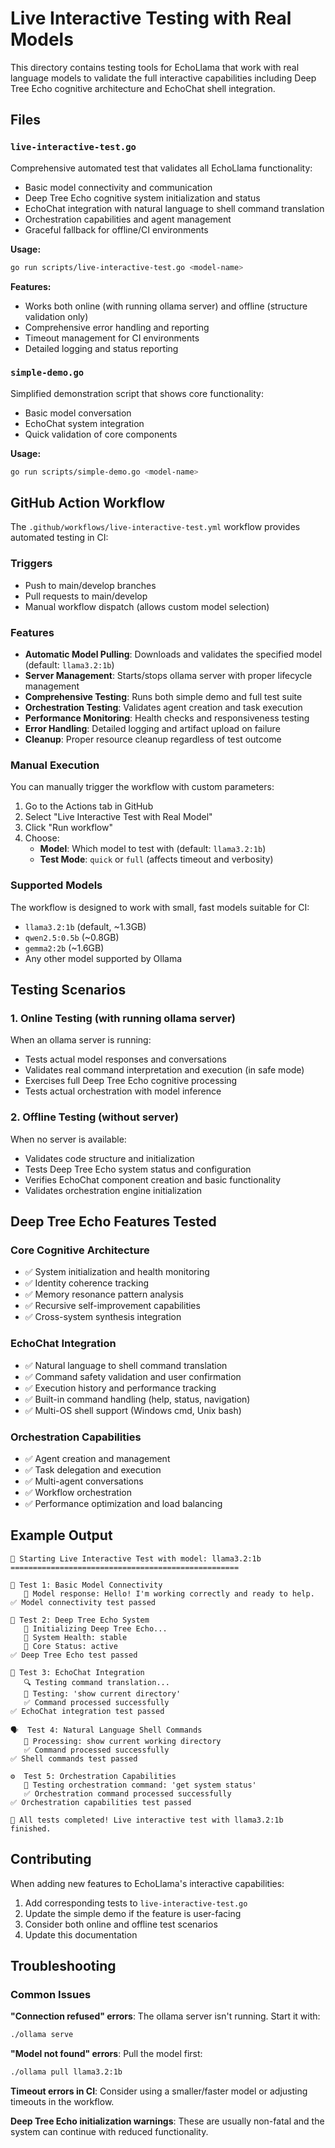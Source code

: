 # Live Interactive Testing with Real Models

This directory contains testing tools for EchoLlama that work with real language models to validate the full interactive capabilities including Deep Tree Echo cognitive architecture and EchoChat shell integration.

## Files

### `live-interactive-test.go`
Comprehensive automated test that validates all EchoLlama functionality:
- Basic model connectivity and communication
- Deep Tree Echo cognitive system initialization and status
- EchoChat integration with natural language to shell command translation
- Orchestration capabilities and agent management
- Graceful fallback for offline/CI environments

**Usage:**
```bash
go run scripts/live-interactive-test.go <model-name>
```

**Features:**
- Works both online (with running ollama server) and offline (structure validation only)
- Comprehensive error handling and reporting
- Timeout management for CI environments
- Detailed logging and status reporting

### `simple-demo.go`
Simplified demonstration script that shows core functionality:
- Basic model conversation
- EchoChat system integration
- Quick validation of core components

**Usage:**
```bash
go run scripts/simple-demo.go <model-name>
```

## GitHub Action Workflow

The `.github/workflows/live-interactive-test.yml` workflow provides automated testing in CI:

### Triggers
- Push to main/develop branches
- Pull requests to main/develop
- Manual workflow dispatch (allows custom model selection)

### Features
- **Automatic Model Pulling**: Downloads and validates the specified model (default: `llama3.2:1b`)
- **Server Management**: Starts/stops ollama server with proper lifecycle management
- **Comprehensive Testing**: Runs both simple demo and full test suite
- **Orchestration Testing**: Validates agent creation and task execution
- **Performance Monitoring**: Health checks and responsiveness testing
- **Error Handling**: Detailed logging and artifact upload on failure
- **Cleanup**: Proper resource cleanup regardless of test outcome

### Manual Execution
You can manually trigger the workflow with custom parameters:
1. Go to the Actions tab in GitHub
2. Select "Live Interactive Test with Real Model"
3. Click "Run workflow"
4. Choose:
   - **Model**: Which model to test with (default: `llama3.2:1b`)
   - **Test Mode**: `quick` or `full` (affects timeout and verbosity)

### Supported Models
The workflow is designed to work with small, fast models suitable for CI:
- `llama3.2:1b` (default, ~1.3GB)
- `qwen2.5:0.5b` (~0.8GB)
- `gemma2:2b` (~1.6GB)
- Any other model supported by Ollama

## Testing Scenarios

### 1. Online Testing (with running ollama server)
When an ollama server is running:
- Tests actual model responses and conversations
- Validates real command interpretation and execution (in safe mode)
- Exercises full Deep Tree Echo cognitive processing
- Tests actual orchestration with model inference

### 2. Offline Testing (without server)
When no server is available:
- Validates code structure and initialization
- Tests Deep Tree Echo system status and configuration
- Verifies EchoChat component creation and basic functionality
- Validates orchestration engine initialization

## Deep Tree Echo Features Tested

### Core Cognitive Architecture
- ✅ System initialization and health monitoring
- ✅ Identity coherence tracking
- ✅ Memory resonance pattern analysis
- ✅ Recursive self-improvement capabilities
- ✅ Cross-system synthesis integration

### EchoChat Integration
- ✅ Natural language to shell command translation
- ✅ Command safety validation and user confirmation
- ✅ Execution history and performance tracking
- ✅ Built-in command handling (help, status, navigation)
- ✅ Multi-OS shell support (Windows cmd, Unix bash)

### Orchestration Capabilities
- ✅ Agent creation and management
- ✅ Task delegation and execution
- ✅ Multi-agent conversations
- ✅ Workflow orchestration
- ✅ Performance optimization and load balancing

## Example Output

```
🧪 Starting Live Interactive Test with model: llama3.2:1b
===================================================

🔗 Test 1: Basic Model Connectivity
   📝 Model response: Hello! I'm working correctly and ready to help.
✅ Model connectivity test passed

🧠 Test 2: Deep Tree Echo System
   🧠 Initializing Deep Tree Echo...
   🏥 System Health: stable
   🧠 Core Status: active
✅ Deep Tree Echo test passed

🌊 Test 3: EchoChat Integration
   🔍 Testing command translation...
   📝 Testing: 'show current directory'
   ✅ Command processed successfully
✅ EchoChat integration test passed

🗣️  Test 4: Natural Language Shell Commands
   🔄 Processing: show current working directory
   ✅ Command processed successfully
✅ Shell commands test passed

⚙️  Test 5: Orchestration Capabilities
   🧪 Testing orchestration command: 'get system status'
   ✅ Orchestration command processed successfully
✅ Orchestration capabilities test passed

🎉 All tests completed! Live interactive test with llama3.2:1b finished.
```

## Contributing

When adding new features to EchoLlama's interactive capabilities:

1. Add corresponding tests to `live-interactive-test.go`
2. Update the simple demo if the feature is user-facing
3. Consider both online and offline test scenarios
4. Update this documentation

## Troubleshooting

### Common Issues

**"Connection refused" errors**: The ollama server isn't running. Start it with:
```bash
./ollama serve
```

**"Model not found" errors**: Pull the model first:
```bash
./ollama pull llama3.2:1b
```

**Timeout errors in CI**: Consider using a smaller/faster model or adjusting timeouts in the workflow.

**Deep Tree Echo initialization warnings**: These are usually non-fatal and the system can continue with reduced functionality.